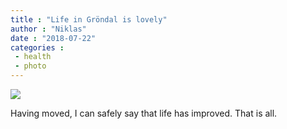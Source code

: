 ```yaml
---
title : "Life in Gröndal is lovely"
author : "Niklas"
date : "2018-07-22"
categories : 
 - health
 - photo
---
```


![](https://niklasblog.com/wp-content/2018-07-22-07.23.28-1.jpg)

Having moved, I can safely say that life has improved. That is all.
